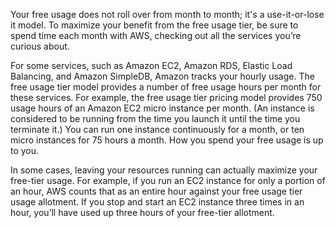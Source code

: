 Your free usage does not roll over from month to month; it's a use-it-or-lose it model. To maximize your benefit from the free usage tier, be sure to spend time each month with AWS, checking out all the services you’re curious about.

For some services, such as Amazon EC2, Amazon RDS, Elastic Load Balancing, and Amazon SimpleDB, Amazon tracks your hourly usage. The free usage tier model provides a number of free usage hours per month for these services. For example, the free usage tier pricing model provides 750 usage hours of an Amazon EC2 micro instance per month. (An instance is considered to be running from the time you launch it until the time you terminate it.) You can run one instance continuously for a month, or ten micro instances for 75 hours a month. How you spend your free usage is up to you.

In some cases, leaving your resources running can actually maximize your free-tier usage. For example, if you run an EC2 instance for only a portion of an hour, AWS counts that as an entire hour against your free usage tier usage allotment. If you stop and start an EC2 instance three times in an hour, you’ll have used up three hours of your free-tier allotment.
